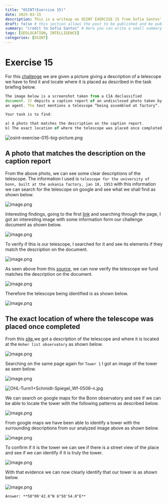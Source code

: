 ```yaml
---
title: "OSINT(Exercise 15)"
date: 2025-03-15
description: This is a writeup on OSINT EXERCISE 15 from Sofia Santos' OSINT analysis and exercises.
draft: false # this section allows the post to be published and be public, is it is set to true the post will not be published.
summary: "credit to Sofia Santos" # Here you can write a small summary of the post if needed
tags: [GEOLOCATION, INTELLIGENCE]
categories: [OSINT]
---
```

# Exercise 15

For this [challenge](https://gralhix.com/list-of-osint-exercises/osint-exercise-015/) we are given a picture giving a description of a telescope we have to find it and locate where it is placed as described in the task briefing below.

```jsx
The image below is a screenshot taken from a CIA declassified 
document. It depicts a caption report of an undisclosed photo taken by 
an agent. The text mentions a telescope “being assembled at factory“.

Your task is to find:

a) A photo that matches the description on the caption report.
b) The exact location of where the telescope was placed once completed.
```

![osint-exercise-015-big-picture.png](osint-exercise-015-big-picture.png)

## A photo that matches the description on the caption report

From the above photo, we can see some clear descriptions of the telescope. The information I used is `telescope for the university of bonn, built at the askania factory, jan 18, 1953` with this information we can search for the telescope on google and see what we shall find as shown below.

![image.png](image.png)

Interesting findings, going to the first [link](https://web.astronomicalheritage.net/show-entity?identity=114&idsubentity=1) and searching through the page, I got an interesting image with some information form our challenge document as shown below.

![image.png](image%201.png)

To verify if this is our telescope, I searched for it and see its elements if they match the description on the document.

![image.png](image%202.png)

As seen above from this [source](https://www.imago-images.com/st/0061895213), we can now verify the telescope we fund matches the description on the document.

![image.png](image%203.png)

Therefore the telescope being identified is as shown below.

![image.png](image%204.png)

## The exact location of where the telescope was placed once completed

From this [site](https://web.astronomicalheritage.net/show-entity?identity=114&idsubentity=1),we got a description of the telescope and where it is located at the `Hoher list observatory` as shown below.

![image.png](image%205.png)

Searching on the same page again for `Tower 1` I got an image of the tower as seen below.

![image.png](image%206.png)

![OHL-Turm1+Schmidt-Spiegel_Wf-0506-n.jpg](OHL-Turm1Schmidt-Spiegel_Wf-0506-n.jpg)

We can search on google maps for the Bonn observatory and see if we can be able to locate the tower with the following patterns as described below.

![image.png](image%207.png)

From google maps we have been able to identify a tower with the surrounding descriptions from our analyzed image above as shown below.

![image.png](image%208.png)

To confirm if it is the tower we can see if there is a street view of the place and see if we can identify if it is truly the tower.

![image.png](image%209.png)

With that evidence we can now clearly identify that our tower is as shown below.

![image.png](image%2010.png)

`Answer: **50°09'42.6"N 6°50'54.0"E**`